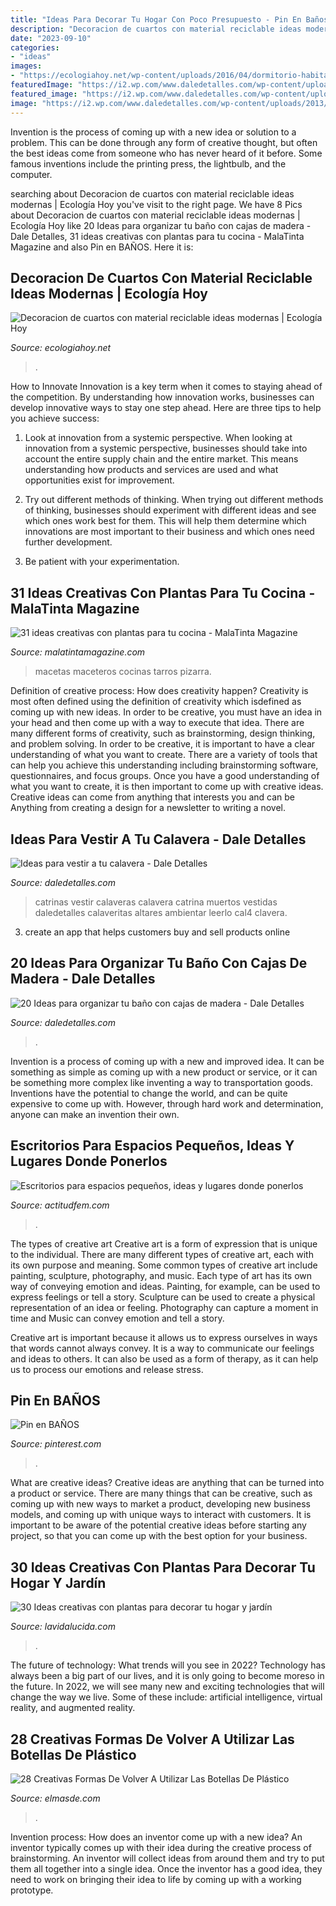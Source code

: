 ```yaml
---
title: "Ideas Para Decorar Tu Hogar Con Poco Presupuesto - Pin En Baños"
description: "Decoracion de cuartos con material reciclable ideas modernas"
date: "2023-09-10"
categories:
- "ideas"
images:
- "https://ecologiahoy.net/wp-content/uploads/2016/04/dormitorio-habitacion-cuarto-decorado-con-papel-pintado-31.jpg"
featuredImage: "https://i2.wp.com/www.daledetalles.com/wp-content/uploads/2013/10/cal4.jpg"
featured_image: "https://i2.wp.com/www.daledetalles.com/wp-content/uploads/2013/10/cal4.jpg"
image: "https://i2.wp.com/www.daledetalles.com/wp-content/uploads/2013/10/cal4.jpg"
---
```



Invention is the process of coming up with a new idea or solution to a problem. This can be done through any form of creative thought, but often the best ideas come from someone who has never heard of it before. Some famous inventions include the printing press, the lightbulb, and the computer.

	

		
searching about Decoracion de cuartos con material reciclable ideas modernas | Ecología Hoy you've visit to the right page. We have 8 Pics about Decoracion de cuartos con material reciclable ideas modernas | Ecología Hoy like 20 Ideas para organizar tu baño con cajas de madera - Dale Detalles, 31 ideas creativas con plantas para tu cocina - MalaTinta Magazine and also Pin en BAÑOS. Here it is:
		
    
## Decoracion De Cuartos Con Material Reciclable Ideas Modernas | Ecología Hoy

<img loading=lazy src="https://ecologiahoy.net/wp-content/uploads/2016/04/dormitorio-habitacion-cuarto-decorado-con-papel-pintado-31.jpg" onerror="this.onerror=null;this.src='https://tse1.mm.bing.net/th?id=OIP.OhS0bnj6kRapqXS6WGUobgHaKa&amp;pid=15.1';" alt="Decoracion de cuartos con material reciclable ideas modernas | Ecología Hoy">

_Source: ecologiahoy.net_

>. 

	

How to Innovate
Innovation is a key term when it comes to staying ahead of the competition. By understanding how innovation works, businesses can develop innovative ways to stay one step ahead. Here are three tips to help you achieve success:
1. Look at innovation from a systemic perspective. When looking at innovation from a systemic perspective, businesses should take into account the entire supply chain and the entire market. This means understanding how products and services are used and what opportunities exist for improvement.

2. Try out different methods of thinking. When trying out different methods of thinking, businesses should experiment with different ideas and see which ones work best for them. This will help them determine which innovations are most important to their business and which ones need further development.

3. Be patient with your experimentation.

    
## 31 Ideas Creativas Con Plantas Para Tu Cocina - MalaTinta Magazine

<img loading=lazy src="https://www.malatintamagazine.com/wp-content/uploads/2016/04/Plantas_cocina_17.jpg" onerror="this.onerror=null;this.src='https://tse3.mm.bing.net/th?id=OIP.UHJn3hBmBryYzaiDtgRhQQHaEo&amp;pid=15.1';" alt="31 ideas creativas con plantas para tu cocina - MalaTinta Magazine">

_Source: malatintamagazine.com_

>macetas maceteros cocinas tarros pizarra. 

	

Definition of creative process: How does creativity happen?
Creativity is most often defined using the definition of creativity which isdefined as coming up with new ideas. In order to be creative, you must have an idea in your head and then come up with a way to execute that idea. There are many different forms of creativity, such as brainstorming, design thinking, and problem solving.
In order to be creative, it is important to have a clear understanding of what you want to create. There are a variety of tools that can help you achieve this understanding including brainstorming software, questionnaires, and focus groups. Once you have a good understanding of what you want to create, it is then important to come up with creative ideas. Creative ideas can come from anything that interests you and can be Anything from creating a design for a newsletter to writing a novel.

    
## Ideas Para Vestir A Tu Calavera - Dale Detalles

<img loading=lazy src="https://i2.wp.com/www.daledetalles.com/wp-content/uploads/2013/10/cal4.jpg" onerror="this.onerror=null;this.src='https://tse2.mm.bing.net/th?id=OIP.cvrdrzGNihrQIM4MWSdqpQHaJ3&amp;pid=15.1';" alt="Ideas para vestir a tu calavera - Dale Detalles">

_Source: daledetalles.com_

>catrinas vestir calaveras calavera catrina muertos vestidas daledetalles calaveritas altares ambientar leerlo cal4 clavera. 

	

3. create an app that helps customers buy and sell products online 

    
## 20 Ideas Para Organizar Tu Baño Con Cajas De Madera - Dale Detalles

<img loading=lazy src="https://www.daledetalles.com/wp-content/uploads/2020/06/organiza-tu-baño-con-cajas-y-repisas-de-madera12.jpg" onerror="this.onerror=null;this.src='https://tse3.mm.bing.net/th?id=OIP.9iHoTBotRPLY_8Bq-OkmowHaHa&amp;pid=15.1';" alt="20 Ideas para organizar tu baño con cajas de madera - Dale Detalles">

_Source: daledetalles.com_

>. 

	

Invention is a process of coming up with a new and improved idea. It can be something as simple as coming up with a new product or service, or it can be something more complex like inventing a way to transportation goods. Inventions have the potential to change the world, and can be quite expensive to come up with. However, through hard work and determination, anyone can make an invention their own.

    
## Escritorios Para Espacios Pequeños, Ideas Y Lugares Donde Ponerlos

<img loading=lazy src="https://cdn2.actitudfem.com/media/files/styles/gallerie_carousel/public/images/2020/02/escritorios-para-lugares-con-poco-espacio12.jpg" onerror="this.onerror=null;this.src='https://tse3.mm.bing.net/th?id=OIP.Ro-3PyeDh-YQW4B-dSNSFwAAAA&amp;pid=15.1';" alt="Escritorios para espacios pequeños, ideas y lugares donde ponerlos">

_Source: actitudfem.com_

>. 

	

The types of creative art
Creative art is a form of expression that is unique to the individual. There are many different types of creative art, each with its own purpose and meaning.
Some common types of creative art include painting, sculpture, photography, and music. Each type of art has its own way of conveying emotion and ideas. Painting, for example, can be used to express feelings or tell a story. Sculpture can be used to create a physical representation of an idea or feeling. Photography can capture a moment in time and Music can convey emotion and tell a story.

Creative art is important because it allows us to express ourselves in ways that words cannot always convey. It is a way to communicate our feelings and ideas to others. It can also be used as a form of therapy, as it can help us to process our emotions and release stress.

    
## Pin En BAÑOS

<img loading=lazy src="https://i.pinimg.com/736x/2e/3d/4b/2e3d4b6fde7a20587f4bf3eaec57ffe0.jpg" onerror="this.onerror=null;this.src='https://tse2.mm.bing.net/th?id=OIP.-SMoOCL5P8VUK1D-BOUZ8QHaLF&amp;pid=15.1';" alt="Pin en BAÑOS">

_Source: pinterest.com_

>. 

	

What are creative ideas?
Creative ideas are anything that can be turned into a product or service. There are many things that can be creative, such as coming up with new ways to market a product, developing new business models, and coming up with unique ways to interact with customers. It is important to be aware of the potential creative ideas before starting any project, so that you can come up with the best option for your business.

    
## 30 Ideas Creativas Con Plantas Para Decorar Tu Hogar Y Jardín

<img loading=lazy src="http://www.lavidalucida.com/wp-content/uploads/2014/02/1374826_459604510832505_1872127930_n.jpg" onerror="this.onerror=null;this.src='https://tse3.mm.bing.net/th?id=OIP.ZHCxdsrnDROivloibaybqAHaLH&amp;pid=15.1';" alt="30 Ideas creativas con plantas para decorar tu hogar y jardín">

_Source: lavidalucida.com_

>. 

	

The future of technology: What trends will you see in 2022?
Technology has always been a big part of our lives, and it is only going to become moreso in the future. In 2022, we will see many new and exciting technologies that will change the way we live. Some of these include: artificial intelligence, virtual reality, and augmented reality.

    
## 28 Creativas Formas De Volver A Utilizar Las Botellas De Plástico

<img loading=lazy src="http://elmasde.com/wp-content/uploads/2015/09/23-Creativas-Formas-De-Volver-A-Utilizar-Las-Botellas-De-Plástico14.jpg" onerror="this.onerror=null;this.src='https://tse2.mm.bing.net/th?id=OIP.i_8YzYKvD2ZVphikTBNC6QHaHa&amp;pid=15.1';" alt="28 Creativas Formas De Volver A Utilizar Las Botellas De Plástico">

_Source: elmasde.com_

>. 

	

Invention process: How does an inventor come up with a new idea?
An inventor typically comes up with their idea during the creative process of brainstorming. An inventor will collect ideas from around them and try to put them all together into a single idea. Once the inventor has a good idea, they need to work on bringing their idea to life by coming up with a working prototype.

